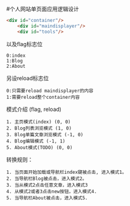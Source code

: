 #个人网站单页面应用逻辑设计

```html
<div id="container"/>
	<div id="maindisplayer"/>
	<div id="tools"/>
```

以及flag标志位
```
0:index
1:Blog
2:About
```
另设reload标志位
```
0:只需要reload maindisplayer的内容
1:需要reload整个container内容
```

模式介绍 (flag, reload)
```
1. 主页模式(index) (0, 0)
2. Blog列表浏览模式 (1, 0)
3. Blog单篇文章浏览模式 (-1, 0)
4. Blog编辑模式 (-1, 1)
5. About模式(TODO) (0, 0)
```
转换规则：
```
1. 当页面开始加载或导航栏index键被点击, 进入模式1。
2. 当导航栏Blog被点击，进入模式2。
3. 当从模式2点击任意文章，进入模式3
4. 从模式2或者3点击new按钮，进入模式4.
5. 当导航栏About被点击，进入模式5.
```